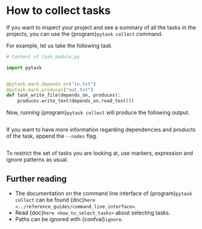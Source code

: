 # How to collect tasks

If you want to inspect your project and see a summary of all the tasks in the projects,
you can use the {program}`pytask collect` command.

For example, let us take the following task

```python
# Content of task_module.py

import pytask


@pytask.mark.depends_on("in.txt")
@pytask.mark.produces("out.txt")
def task_write_file(depends_on, produces):
    produces.write_text(depends_on.read_text())
```

Now, running {program}`pytask collect` will produce the following output.

```{image} /_static/images/pytask-collect.png
```

If you want to have more information regarding dependencies and products of the task,
append the `--nodes` flag.

```{image} /_static/images/pytask-collect-nodes.png
```

To restrict the set of tasks you are looking at, use markers, expression and ignore
patterns as usual.

## Further reading

- The documentation on the command line interface of {program}`pytask collect` can be
  found {doc}`here <../reference_guides/command_line_interface>`.
- Read {doc}`here <how_to_select_tasks>` about selecting tasks.
- Paths can be ignored with {confval}`ignore`.
